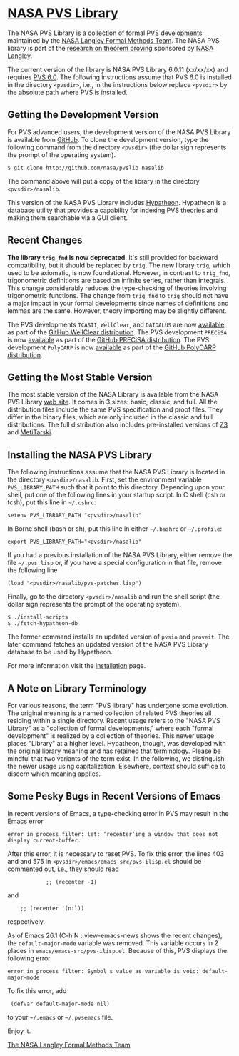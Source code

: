 [NASA PVS Library](http://shemesh.larc.nasa.gov/fm/ftp/larc/PVS-library)
=

The NASA PVS Library is a
[collection](http://shemesh.larc.nasa.gov/fm/ftp/larc/PVS-library/library.html)
 of formal [PVS](http://pvs.csl.sri.com) developments
maintained by the [NASA
Langley Formal Methods Team](http://shemesh.larc.nasa.gov/fm). The NASA PVS library is part of the
  [research on theorem proving](http://shemesh.larc.nasa.gov/fm/fm-pvs.html) sponsored by [NASA
  Langley](http://www.nasa.gov/centers/langley/home).

The current version of the library is NASA PVS Library 6.0.11 (xx/xx/xx)
and requires [PVS 6.0](http://pvs.csl.sri.com/download.shtml). The
following instructions assume that PVS 6.0 is installed in the directory
`<pvsdir>`, i.e., in the instructions below replace `<pvsdir>` by the
absolute path where PVS is installed.

Getting the Development Version
-
For PVS advanced users, the development version of the NASA PVS Library is available from
[GitHub](https://github.com/nasa/pvslib). To clone the development
version, type the following command from the directory `<pvsdir>`
(the dollar sign represents the prompt of the operating system).

~~~
$ git clone http://github.com/nasa/pvslib nasalib
~~~

The command above will put a copy of the library in the directory
`<pvsdir>/nasalib`.

This version of the NASA PVS Library includes
[Hypatheon](http://shemesh.larc.nasa.gov/people/bld/hypatheon.html).
Hypatheon is a database utility that provides a capability for indexing PVS theories and making
them searchable via a GUI client.

Recent Changes
-
**The library `trig_fnd` is now deprecated**. It's still provided for
backward compatibility, but it should be replaced by `trig`.  The new
library `trig`, which used to be axiomatic, is now
foundational. However, in contrast to `trig_fnd`, trigonometric
definitions are based on infinite series, rather than integrals. This
change considerably reduces the type-checking of theories involving
trigonometric functions. The change from `trig_fnd` to `trig` should
not have a major impact in your formal developments since names of
definitions and lemmas are the same. However, theory importing may be
slightly different.

The PVS developments `TCASII`, `WellClear`,  and `DAIDALUS` are now
[available](https://github.com/nasa/WellClear/tree/master/PVS) as part
of the
[GitHub WellClear distribution](https://github.com/nasa/WellClear). The PVS development `PRECiSA`  is now
[available](https://github.com/nasa/PRECiSA/tree/master/PVS) as part
of the [GitHub PRECiSA distribution](https://github.com/nasa/PRECiSA). The PVS development `PolyCARP`  is now
[available](https://github.com/nasa/PolyCARP/tree/master/PVS) as part
of the [GitHub PolyCARP distribution](https://github.com/nasa/PolyCARP).

Getting the Most Stable Version
-
The most stable version of the NASA Library is available from the
NASA PVS Library
[web site](http://shemesh.larc.nasa.gov/fm/ftp/larc/PVS-library).  It
comes in 3 sizes: basic, classic, and full. All the distribution files
include the same PVS specification and proof files. They differ in the binary files, which are only included in
the classic and full distributions. The full distribution also includes
pre-installed versions of [Z3](http://z3.codeplex.com) and
[MetiTarski](http://www.cl.cam.ac.uk/~lp15/papers/Arith).


Installing the NASA PVS Library
-
The following instructions assume that the NASA PVS Library is located
in the directory `<pvsdir>/nasalib`. First, set
the environment variable `PVS_LIBRARY_PATH` such that it point to this
directory. Depending upon your shell, put one of the following lines
in your startup script.  In C shell (csh or tcsh), put this line in `~/.cshrc`:

~~~
setenv PVS_LIBRARY_PATH "<pvsdir>/nasalib"
~~~

In Borne shell (bash or sh), put this line in either `~/.bashrc` or `~/.profile`:

~~~
export PVS_LIBRARY_PATH="<pvsdir>/nasalib"
~~~

If you had a previous installation of the NASA PVS Library, either
remove the file `~/.pvs.lisp` or, if you have a special configuration
in that file, remove the following line  

~~~
(load "<pvsdir>/nasalib/pvs-patches.lisp")
~~~

Finally, go to the directory `<pvsdir>/nasalib` and run the shell
script (the dollar sign represents the prompt of the operating system).

~~~
$ ./install-scripts
$ ./fetch-hypatheon-db
~~~

The former command installs an updated version of `pvsio` and `proveit`.
The later command fetches an updated version
of the NASA PVS Library database to be used by Hypatheon.

For more information visit the [installation](http://shemesh.larc.nasa.gov/fm/ftp/larc/PVS-library/installation.html)
page.

A Note on Library Terminology
-
For various reasons, the term "PVS library" has undergone some
evolution. The original meaning is a named
collection of related PVS theories all residing within a single
directory. Recent usage refers to the "NASA PVS Library"
as a "collection of formal developments," where each
"formal development" is realized by a collection of
theories. This newer usage places "Library" at a higher level.
Hypatheon, though, was developed with the original library meaning
and has retained that terminology.
Please be mindful that two variants of the term exist.
In the following, we distinguish the newer usage using capitalization.
Elsewhere, context should suffice to discern which meaning applies.

Some Pesky Bugs in Recent Versions of Emacs
-
In recent versions of Emacs, a type-checking error in PVS may result in the Emacs error
```
error in process filter: let: ‘recenter’ing a window that does not display current-buffer.
```
After this error, it is necessary to reset PVS. To fix this error, the lines 403 and and 575 in `<pvsdir>/emacs/emacs-src/pvs-ilisp.el` should be commented out, i.e., they should read
```
		    ;; (recenter -1)
```
and
```
	;; (recenter '(nil))
```
respectively.

As of Emacs 26.1 (C-h N : view-emacs-news shows the recent changes),
the `default-major-mode` variable was removed. This variable occurs in
2 places in
`emacs/emacs-src/pvs-ilisp.el`. Because of this, PVS displays the
following error
```
error in process filter: Symbol's value as variable is void: default-major-mode
```

To fix this error,  add
```
 (defvar default-major-mode nil)
```
to your `~/.emacs` or `~/.pvsemacs` file.

Enjoy it.

[The NASA Langley Formal Methods Team](http://shemesh.larc.nasa.gov/fm)
